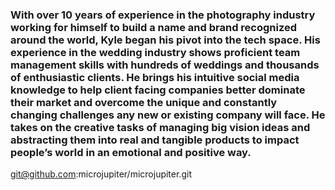 ### With over 10 years of experience in the photography industry working for himself to build a name and brand recognized around the world, Kyle began his pivot into the tech space. His experience in the wedding industry shows proficient team management skills with hundreds of weddings and thousands of enthusiastic clients. He brings his intuitive social media knowledge to help client facing companies better dominate their market and overcome the unique and constantly changing challenges any new or existing company will face. He takes on the creative tasks of managing big vision ideas and abstracting them into real and tangible products to impact people’s world in an emotional and positive way. 

git@github.com:microjupiter/microjupiter.git

<!--
**microjupiter/microjupiter** is a ✨ _special_ ✨ repository because its `README.md` (this file) appears on your GitHub profile.

Here are some ideas to get you started:

- 🔭 I’m currently working on ...
- 🌱 I’m currently learning ...
- 👯 I’m looking to collaborate on ...
- 🤔 I’m looking for help with ...
- 💬 Ask me about ...
- 📫 How to reach me: ...
- 😄 Pronouns: ...
- ⚡ Fun fact: ...
-->
